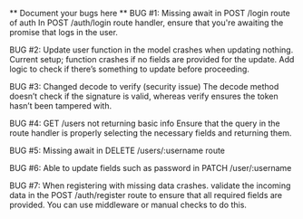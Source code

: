 ** Document your bugs here **
BUG #1: Missing await in POST /login route of auth
In POST /auth/login route handler, ensure that you're awaiting the promise that logs in the user.


BUG #2: Update user function in the model crashes when updating nothing. Current setup; function crashes if no fields are provided for the update. Add logic to check if there’s something to update before proceeding.

BUG #3: Changed decode to verify (security issue)
 The decode method doesn’t check if the signature is valid, whereas verify ensures the token hasn’t been tampered with.

BUG #4: GET /users not returning basic info
 Ensure that the query in the route handler is properly selecting the necessary fields and returning them.

BUG #5: Missing await in DELETE /users/:username route


BUG #6: Able to update fields such as password in PATCH /user/:username


BUG #7: When registering with missing data crashes.
 validate the incoming data in the POST /auth/register route to ensure that all required fields are provided. You can use middleware or manual checks to do this.
